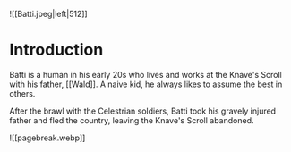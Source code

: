 ![[Batti.jpeg|left|512]]

# Introduction
Batti is a human in his early 20s who lives and works at the Knave's Scroll with his father, [[Wald]]. A naive kid, he always likes to assume the best in others.

After the brawl with the Celestrian soldiers, Batti took his gravely injured father and fled the country, leaving the Knave's Scroll abandoned.

![[pagebreak.webp]]
